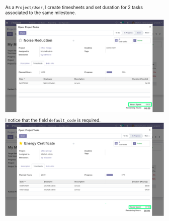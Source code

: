 As a `Project/User`, I create timesheets and set duration for 2 tasks associated to the same milestone.

![task 1](../static/description/task1.png)

I notice that the field `default_code` is required.
![task 2](../static/description/task2.png)

